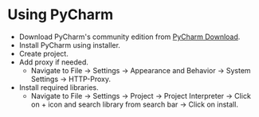 # Using PyCharm

- Download PyCharm's community edition from [PyCharm Download](https://www.jetbrains.com/pycharm-edu/download/#section=windows).
- Install PyCharm using installer.
- Create project.
- Add proxy if needed.
  - Navigate to File -> Settings -> Appearance and Behavior -> System Settings -> HTTP-Proxy.
- Install required libraries.
  - Navigate to File -> Settings -> Project -> Project Interpreter -> Click on + icon and search library from search bar -> Click on install.
